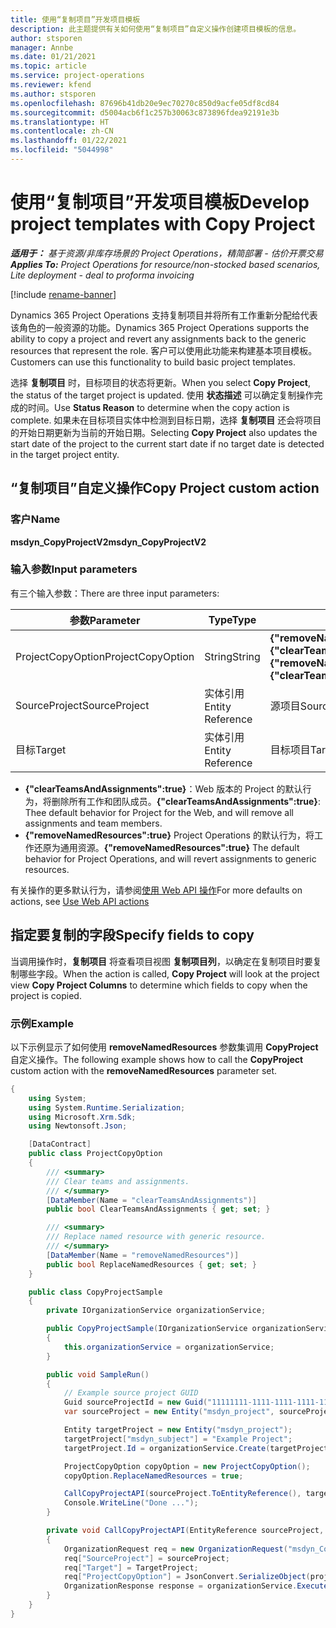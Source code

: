 ```yaml
---
title: 使用“复制项目”开发项目模板
description: 此主题提供有关如何使用“复制项目”自定义操作创建项目模板的信息。
author: stsporen
manager: Annbe
ms.date: 01/21/2021
ms.topic: article
ms.service: project-operations
ms.reviewer: kfend
ms.author: stsporen
ms.openlocfilehash: 87696b41db20e9ec70270c850d9acfe05df8cd84
ms.sourcegitcommit: d5004acb6f1c257b30063c873896fdea92191e3b
ms.translationtype: HT
ms.contentlocale: zh-CN
ms.lasthandoff: 01/22/2021
ms.locfileid: "5044998"
---
```

# <a name="develop-project-templates-with-copy-project"></a><span data-ttu-id="ed25d-103">使用“复制项目”开发项目模板</span><span class="sxs-lookup"><span data-stu-id="ed25d-103">Develop project templates with Copy Project</span></span>

<span data-ttu-id="ed25d-104">_**适用于：** 基于资源/非库存场景的 Project Operations，精简部署 - 估价开票交易_</span><span class="sxs-lookup"><span data-stu-id="ed25d-104">_**Applies To:** Project Operations for resource/non-stocked based scenarios, Lite deployment - deal to proforma invoicing_</span></span>

[!include [rename-banner](~/includes/cc-data-platform-banner.md)]

<span data-ttu-id="ed25d-105">Dynamics 365 Project Operations 支持复制项目并将所有工作重新分配给代表该角色的一般资源的功能。</span><span class="sxs-lookup"><span data-stu-id="ed25d-105">Dynamics 365 Project Operations supports the ability to copy a project and revert any assignments back to the generic resources that represent the role.</span></span> <span data-ttu-id="ed25d-106">客户可以使用此功能来构建基本项目模板。</span><span class="sxs-lookup"><span data-stu-id="ed25d-106">Customers can use this functionality to build basic project templates.</span></span>

<span data-ttu-id="ed25d-107">选择 **复制项目** 时，目标项目的状态将更新。</span><span class="sxs-lookup"><span data-stu-id="ed25d-107">When you select **Copy Project**, the status of the target project is updated.</span></span> <span data-ttu-id="ed25d-108">使用 **状态描述** 可以确定复制操作完成的时间。</span><span class="sxs-lookup"><span data-stu-id="ed25d-108">Use **Status Reason** to determine when the copy action is complete.</span></span> <span data-ttu-id="ed25d-109">如果未在目标项目实体中检测到目标日期，选择 **复制项目** 还会将项目的开始日期更新为当前的开始日期。</span><span class="sxs-lookup"><span data-stu-id="ed25d-109">Selecting **Copy Project** also updates the start date of the project to the current start date if no target date is detected in the target project entity.</span></span>

## <a name="copy-project-custom-action"></a><span data-ttu-id="ed25d-110">“复制项目”自定义操作</span><span class="sxs-lookup"><span data-stu-id="ed25d-110">Copy Project custom action</span></span> 

### <a name="name"></a><span data-ttu-id="ed25d-111">客户</span><span class="sxs-lookup"><span data-stu-id="ed25d-111">Name</span></span> 

<span data-ttu-id="ed25d-112">**msdyn_CopyProjectV2**</span><span class="sxs-lookup"><span data-stu-id="ed25d-112">**msdyn_CopyProjectV2**</span></span>

### <a name="input-parameters"></a><span data-ttu-id="ed25d-113">输入参数</span><span class="sxs-lookup"><span data-stu-id="ed25d-113">Input parameters</span></span>
<span data-ttu-id="ed25d-114">有三个输入参数：</span><span class="sxs-lookup"><span data-stu-id="ed25d-114">There are three input parameters:</span></span>

| <span data-ttu-id="ed25d-115">参数</span><span class="sxs-lookup"><span data-stu-id="ed25d-115">Parameter</span></span>          | <span data-ttu-id="ed25d-116">Type</span><span class="sxs-lookup"><span data-stu-id="ed25d-116">Type</span></span>   | <span data-ttu-id="ed25d-117">值</span><span class="sxs-lookup"><span data-stu-id="ed25d-117">Values</span></span>                                                   | 
|--------------------|--------|----------------------------------------------------------|
| <span data-ttu-id="ed25d-118">ProjectCopyOption</span><span class="sxs-lookup"><span data-stu-id="ed25d-118">ProjectCopyOption</span></span>  | <span data-ttu-id="ed25d-119">String</span><span class="sxs-lookup"><span data-stu-id="ed25d-119">String</span></span> | <span data-ttu-id="ed25d-120">**{"removeNamedResources":true}** or **{"clearTeamsAndAssignments":true}**</span><span class="sxs-lookup"><span data-stu-id="ed25d-120">**{"removeNamedResources":true}** or **{"clearTeamsAndAssignments":true}**</span></span> |
| <span data-ttu-id="ed25d-121">SourceProject</span><span class="sxs-lookup"><span data-stu-id="ed25d-121">SourceProject</span></span>      | <span data-ttu-id="ed25d-122">实体引用</span><span class="sxs-lookup"><span data-stu-id="ed25d-122">Entity Reference</span></span> | <span data-ttu-id="ed25d-123">源项目</span><span class="sxs-lookup"><span data-stu-id="ed25d-123">Source Project</span></span> |
| <span data-ttu-id="ed25d-124">目标</span><span class="sxs-lookup"><span data-stu-id="ed25d-124">Target</span></span>             | <span data-ttu-id="ed25d-125">实体引用</span><span class="sxs-lookup"><span data-stu-id="ed25d-125">Entity Reference</span></span> | <span data-ttu-id="ed25d-126">目标项目</span><span class="sxs-lookup"><span data-stu-id="ed25d-126">Target Project</span></span> |


- <span data-ttu-id="ed25d-127">**{"clearTeamsAndAssignments":true}**：Web 版本的 Project 的默认行为，将删除所有工作和团队成员。</span><span class="sxs-lookup"><span data-stu-id="ed25d-127">**{"clearTeamsAndAssignments":true}**: Thee default behavior for Project for the Web, and will remove all assignments and team members.</span></span>
- <span data-ttu-id="ed25d-128">**{"removeNamedResources":true}** Project Operations 的默认行为，将工作还原为通用资源。</span><span class="sxs-lookup"><span data-stu-id="ed25d-128">**{"removeNamedResources":true}** The default behavior for Project Operations, and will revert assignments to generic resources.</span></span>

<span data-ttu-id="ed25d-129">有关操作的更多默认行为，请参阅[使用 Web API 操作](https://docs.microsoft.com/powerapps/developer/common-data-service/webapi/use-web-api-actions)</span><span class="sxs-lookup"><span data-stu-id="ed25d-129">For more defaults on actions, see [Use Web API actions](https://docs.microsoft.com/powerapps/developer/common-data-service/webapi/use-web-api-actions)</span></span>

## <a name="specify-fields-to-copy"></a><span data-ttu-id="ed25d-130">指定要复制的字段</span><span class="sxs-lookup"><span data-stu-id="ed25d-130">Specify fields to copy</span></span> 
<span data-ttu-id="ed25d-131">当调用操作时，**复制项目** 将查看项目视图 **复制项目列**，以确定在复制项目时要复制哪些字段。</span><span class="sxs-lookup"><span data-stu-id="ed25d-131">When the action is called, **Copy Project** will look at the project view **Copy Project Columns** to determine which fields to copy when the project is copied.</span></span>


### <a name="example"></a><span data-ttu-id="ed25d-132">示例</span><span class="sxs-lookup"><span data-stu-id="ed25d-132">Example</span></span>
<span data-ttu-id="ed25d-133">以下示例显示了如何使用 **removeNamedResources** 参数集调用 **CopyProject** 自定义操作。</span><span class="sxs-lookup"><span data-stu-id="ed25d-133">The following example shows how to call the **CopyProject** custom action with the **removeNamedResources** parameter set.</span></span>
```C#
{
    using System;
    using System.Runtime.Serialization;
    using Microsoft.Xrm.Sdk;
    using Newtonsoft.Json;

    [DataContract]
    public class ProjectCopyOption
    {
        /// <summary>
        /// Clear teams and assignments.
        /// </summary>
        [DataMember(Name = "clearTeamsAndAssignments")]
        public bool ClearTeamsAndAssignments { get; set; }

        /// <summary>
        /// Replace named resource with generic resource.
        /// </summary>
        [DataMember(Name = "removeNamedResources")]
        public bool ReplaceNamedResources { get; set; }
    }

    public class CopyProjectSample
    {
        private IOrganizationService organizationService;

        public CopyProjectSample(IOrganizationService organizationService)
        {
            this.organizationService = organizationService;
        }

        public void SampleRun()
        {
            // Example source project GUID
            Guid sourceProjectId = new Guid("11111111-1111-1111-1111-111111111111");
            var sourceProject = new Entity("msdyn_project", sourceProjectId);

            Entity targetProject = new Entity("msdyn_project");
            targetProject["msdyn_subject"] = "Example Project";
            targetProject.Id = organizationService.Create(targetProject);

            ProjectCopyOption copyOption = new ProjectCopyOption();
            copyOption.ReplaceNamedResources = true;

            CallCopyProjectAPI(sourceProject.ToEntityReference(), targetProject.ToEntityReference(), copyOption);
            Console.WriteLine("Done ...");
        }

        private void CallCopyProjectAPI(EntityReference sourceProject, EntityReference TargetProject, ProjectCopyOption projectCopyOption)
        {
            OrganizationRequest req = new OrganizationRequest("msdyn_CopyProjectV2");
            req["SourceProject"] = sourceProject;
            req["Target"] = TargetProject;
            req["ProjectCopyOption"] = JsonConvert.SerializeObject(projectCopyOption);
            OrganizationResponse response = organizationService.Execute(req);
        }
    }
}
```
